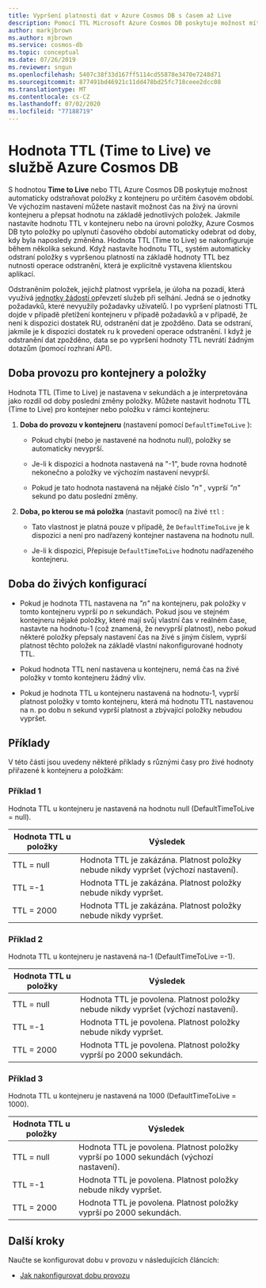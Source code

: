 ```yaml
---
title: Vypršení platnosti dat v Azure Cosmos DB s časem až Live
description: Pomocí TTL Microsoft Azure Cosmos DB poskytuje možnost mít po určitou dobu automaticky vyčištěné dokumenty ze systému.
author: markjbrown
ms.author: mjbrown
ms.service: cosmos-db
ms.topic: conceptual
ms.date: 07/26/2019
ms.reviewer: sngun
ms.openlocfilehash: 5407c38f33d167ff5114cd55878e3470e7248d71
ms.sourcegitcommit: 877491bd46921c11dd478bd25fc718ceee2dcc08
ms.translationtype: MT
ms.contentlocale: cs-CZ
ms.lasthandoff: 07/02/2020
ms.locfileid: "77188719"
---
```

# <a name="time-to-live-ttl-in-azure-cosmos-db"></a>Hodnota TTL (Time to Live) ve službě Azure Cosmos DB 

S hodnotou **Time to Live** nebo TTL Azure Cosmos DB poskytuje možnost automaticky odstraňovat položky z kontejneru po určitém časovém období. Ve výchozím nastavení můžete nastavit možnost čas na živý na úrovni kontejneru a přepsat hodnotu na základě jednotlivých položek. Jakmile nastavíte hodnotu TTL v kontejneru nebo na úrovni položky, Azure Cosmos DB tyto položky po uplynutí časového období automaticky odebrat od doby, kdy byla naposledy změněna. Hodnota TTL (Time to Live) se nakonfiguruje během několika sekund. Když nastavíte hodnotu TTL, systém automaticky odstraní položky s vypršenou platností na základě hodnoty TTL bez nutnosti operace odstranění, která je explicitně vystavena klientskou aplikací.

Odstraněním položek, jejichž platnost vypršela, je úloha na pozadí, která využívá [jednotky žádostí o](request-units.md)převzetí služeb při selhání. Jedná se o jednotky požadavků, které nevyužily požadavky uživatelů. I po vypršení platnosti TTL dojde v případě přetížení kontejneru v případě požadavků a v případě, že není k dispozici dostatek RU, odstranění dat je zpožděno. Data se odstraní, jakmile je k dispozici dostatek ru k provedení operace odstranění. I když je odstranění dat zpožděno, data se po vypršení hodnoty TTL nevrátí žádným dotazům (pomocí rozhraní API).

## <a name="time-to-live-for-containers-and-items"></a>Doba provozu pro kontejnery a položky

Hodnota TTL (Time to Live) je nastavena v sekundách a je interpretována jako rozdíl od doby poslední změny položky. Můžete nastavit hodnotu TTL (Time to Live) pro kontejner nebo položku v rámci kontejneru:

1. **Doba do provozu v kontejneru** (nastavení pomocí `DefaultTimeToLive` ):

   - Pokud chybí (nebo je nastavené na hodnotu null), položky se automaticky nevyprší.

   - Je-li k dispozici a hodnota nastavená na "-1", bude rovna hodnotě nekonečno a položky ve výchozím nastavení nevyprší.

   - Pokud je tato hodnota nastavená na nějaké číslo *"n"* , vyprší *"n"* sekund po datu poslední změny.

2. **Doba, po kterou se má položka** (nastavit pomocí) na živé `ttl` :

   - Tato vlastnost je platná pouze v případě, že `DefaultTimeToLive` je k dispozici a není pro nadřazený kontejner nastavena na hodnotu null.

   - Je-li k dispozici, Přepisuje `DefaultTimeToLive` hodnotu nadřazeného kontejneru.

## <a name="time-to-live-configurations"></a>Doba do živých konfigurací

* Pokud je hodnota TTL nastavena na *"n"* na kontejneru, pak položky v tomto kontejneru vyprší po *n* sekundách.  Pokud jsou ve stejném kontejneru nějaké položky, které mají svůj vlastní čas v reálném čase, nastavte na hodnotu-1 (což znamená, že nevyprší platnost), nebo pokud některé položky přepsaly nastavení čas na živé s jiným číslem, vyprší platnost těchto položek na základě vlastní nakonfigurované hodnoty TTL. 

* Pokud hodnota TTL není nastavena u kontejneru, nemá čas na živé položky v tomto kontejneru žádný vliv. 

* Pokud je hodnota TTL u kontejneru nastavená na hodnotu-1, vyprší platnost položky v tomto kontejneru, která má hodnotu TTL nastavenou na n. po dobu n sekund vyprší platnost a zbývající položky nebudou vypršet.

## <a name="examples"></a>Příklady

V této části jsou uvedeny některé příklady s různými časy pro živé hodnoty přiřazené k kontejneru a položkám:

### <a name="example-1"></a>Příklad 1

Hodnota TTL u kontejneru je nastavená na hodnotu null (DefaultTimeToLive = null).

|Hodnota TTL u položky| Výsledek|
|---|---|
|TTL = null|    Hodnota TTL je zakázána. Platnost položky nebude nikdy vypršet (výchozí nastavení).|
|TTL =-1   |Hodnota TTL je zakázána. Platnost položky nebude nikdy vypršet.|
|TTL = 2000 |Hodnota TTL je zakázána. Platnost položky nebude nikdy vypršet.|


### <a name="example-2"></a>Příklad 2

Hodnota TTL u kontejneru je nastavená na-1 (DefaultTimeToLive =-1).

|Hodnota TTL u položky| Výsledek|
|---|---|
|TTL = null |Hodnota TTL je povolena. Platnost položky nebude nikdy vypršet (výchozí nastavení).|
|TTL =-1   |Hodnota TTL je povolena. Platnost položky nebude nikdy vypršet.|
|TTL = 2000 |Hodnota TTL je povolena. Platnost položky vyprší po 2000 sekundách.|


### <a name="example-3"></a>Příklad 3

Hodnota TTL u kontejneru je nastavená na 1000 (DefaultTimeToLive = 1000).

|Hodnota TTL u položky| Výsledek|
|---|---|
|TTL = null|    Hodnota TTL je povolena. Platnost položky vyprší po 1000 sekundách (výchozí nastavení).|
|TTL =-1   |Hodnota TTL je povolena. Platnost položky nebude nikdy vypršet.|
|TTL = 2000 |Hodnota TTL je povolena. Platnost položky vyprší po 2000 sekundách.|

## <a name="next-steps"></a>Další kroky

Naučte se konfigurovat dobu v provozu v následujících článcích:

* [Jak nakonfigurovat dobu provozu](how-to-time-to-live.md)
